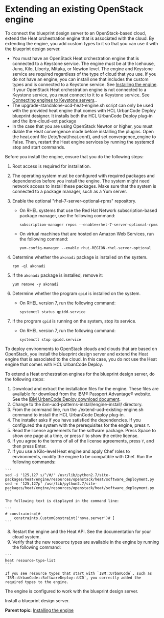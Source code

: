 # Extending an existing OpenStack engine

To connect the blueprint design server to an OpenStack-based cloud, extend the Heat orchestration engine that is associated with the cloud. By extending the engine, you add custom types to it so that you can use it with the blueprint design server.

-   You must have an OpenStack Heat orchestration engine that is connected to a Keystone service. The engine must be at the Icehouse, Juno, Kilo, Liberty, Mitaka, or Newton level. The engine and Keystone service are required regardless of the type of cloud that you use. If you do not have an engine, you can install one that includes the custom types and is connected to a Keystone service. See [Installing the engine](install_engine.md). If your OpenStack Heat orchestration engine is not connected to a Keystone service, you must connect to it to a Keystone service. See [Connecting engines to Keystone servers](install_engine_new_keystone.md#)..
-   The upgrade-standalone-ucd-heat-engine.sh script can only be used with the provided heat engine that comes with HCL UrbanCode Deploy blueprint designer. It installs both the HCL UrbanCode Deploy plug-in and the ibm-cloud-ext package
-   In the case that you are using OpenStack Newton or higher, you must diable the Heat convergence mode before installing the plugins. Open the heat.conf file \(/etc/heat/heat.conf\), and set convergence\_engine to False. Then, restart the Heat engine services by running the systemctl stop and start commands.

Before you install the engine, ensure that you do the following steps:

1.  Root access is required for installation.
2.  The operating system must be configured with required packages and dependencies before you install the engine. The system might need network access to install these packages. Make sure that the system is connected to a package manager, such as a Yum server.
3.  Enable the optional "rhel-7-server-optional-rpms" repository.
    -   On RHEL systems that use the Red Hat Network subscription-based package manager, use the following command:

        ```
        subscription-manager repos --enable=rhel-7-server-optional-rpms
        ```

    -   On virtual machines that are hosted on Amazon Web Services, run the following command:

        ```
        yum-config-manager --enable rhui-REGION-rhel-server-optional
        ```

4.  Determine whether the `akonadi` package is installed on the system.

    ```
    rpm -ql akonadi
    ```

5.  If the `akonadi` package is installed, remove it:

    ```
    yum remove -y akonadi
    ```

6.  Determine whether the program `qpid` is installed on the system.
    -   On RHEL version 7, run the following command:

        ```
        systemctl status qpidd.service
        ```

7.  If the program `qpid` is running on the system, stop its service.
    -   On RHEL version 7, run the following command:

        ```
        systemctl stop qpidd.service
        ```


To deploy environments to OpenStack clouds and clouds that are based on OpenStack, you install the blueprint design server and extend the Heat engine that is associated to the cloud. In this case, you do not use the Heat engine that comes with HCL UrbanCode Deploy.

To extend a Heat orchestration engines for the blueprint design server, do the following steps:

1.   Download and extract the installation files for the engine. These files are available for download from the IBM® Passport Advantage® website. See the [IBM UrbanCode Deploy download document](https://www.ibm.com/software/passportadvantage/pao_customer.html). 
2.   Change to the ibm-ucd-patterns-install/engine-install/ directory. 
3.   From the command line, run the ./extend-ucd-existing-engine.sh command to install the HCL UrbanCode Deploy plug-in. 
4.   The installer asks if you have satisfied the dependencies. If you configured the system with the prerequisites for the engine, press `Y`. 
5.   Read the license agreements for the software package. Press Space to show one page at a time, or press `F` to show the entire license. 
6.   If you agree to the terms of all of the license agreements, press `Y`, and then press Enter. 
7.   If you use a Kilo-level Heat engine and apply Chef roles to environments, modify the engine to be compatible with Chef. Run the following commands:

    ```
    sed -i '125,127 s/^/#/' /usr/lib/python2.7/site-packages/heat/engine/resources/openstack/heat/software_deployment.py
    sed -n '125,127p' /usr/lib/python2.7/site-packages/heat/engine/resources/openstack/heat/software_deployment.py
    ```

    The following text is displayed in the command line:

    ```
    # constraints=[#
        constraints.CustomConstraint('nova.server')# ]
    ```

8.   Restart the engine and the Heat API. See the documentation for your cloud system.
9.   Verify that the new resource types are available in the engine by running the following command: 

    ```
    heat resource-type-list
    ```

    If you see resource types that start with `IBM::UrbanCode`, such as `IBM::UrbanCode::SoftwareDeploy::UCD`, you correctly added the required types to the engine.


The engine is configured to work with the blueprint design server.

Install a blueprint design server.

**Parent topic:** [Installing the engine](../../com.edt.doc/topics/install_engine.md)

